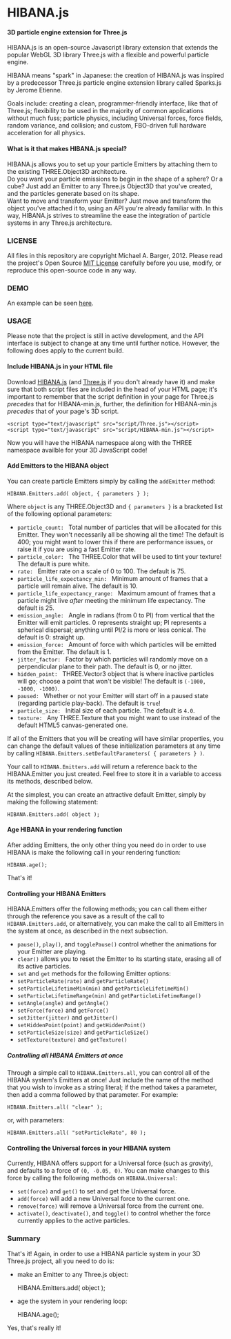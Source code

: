 HIBANA.js
=========

#### 3D particle engine extension for Three.js ####
HIBANA.js is an open-source Javascript library extension that extends the popular WebGL 3D library Three.js with a flexible and powerful particle engine. 

HIBANA means "spark" in Japanese: the creation of HIBANA.js was inspired by a predecessor Three.js particle engine extension library called Sparks.js by Jerome Etienne.

Goals include: creating a clean, programmer-friendly interface, like that of Three.js; flexibility to be used in the majority of common applications without much fuss; particle physics, including Universal forces, force fields, random variance, and collision; and custom, FBO-driven full hardware acceleration for all physics.

#### What is it that makes HIBANA.js special? ####
HIBANA.js allows you to set up your particle Emitters by attaching them to the existing THREE.Object3D architecture.   
Do you want your particle emissions to begin in the shape of a sphere? Or a cube? Just add an Emitter to any Three.js Object3D that you've created, and the particles generate based on its shape.  
Want to move and transform your Emitter? Just move and transform the object you've attached it to, using an API you're already familiar with.
In this way, HIBANA.js strives to streamline the ease the integration of particle systems in any Three.js architecture.

### LICENSE ###
All files in this repository are copyright Michael A. Barger, 2012. Please read the project's Open Source [MIT License](https://github.com/MichaelABarger/HIBANA.js/blob/master/LICENSE) carefully before you use, modify, or reproduce this open-source code in any way.

### DEMO ###
An example can be seen [here](http://michaelabarger.github.com/examples/HIBANA-test.html).

### USAGE ###
Please note that the project is still in active development, and the API interface is subject to change at any time until further notice. However, the following does apply to the current build.

#### Include HIBANA.js in your HTML file ####
Download [HIBANA.js](https://https://github.com/MichaelABarger/HIBANA.js/blob/master/build/HIBANA-min.js) (and [Three.js](https://github.com/mrdoob/three.js/blob/master/build/Three.js) if you don't already have it) and make sure that both script files are included in the head of your HTML page; it's important to remember that the script definition in your page for Three.js *precedes* that for HIBANA-min.js, further, the definition for HIBANA-min.js *precedes* that of your page's 3D script.

	<script type="text/javascript" src="script/Three.js"></script>
	<script type="text/javascript" src="script/HIBANA-min.js"></script>

Now you will have the HIBANA namespace along with the THREE namespace availble for your 3D JavaScript code!

#### Add Emitters to the HIBANA object ####
You can create particle Emitters simply by calling the `addEmitter` method:

	HIBANA.Emitters.add( object, { parameters } );
	
Where `object` is any THREE.Object3D and `{ parameters }` is a bracketed list of the following optional parameters:

- `particle_count: ` Total number of particles that will be allocated for this Emitter. They won't necessarily all be showing all the time! The default is 400; you might want to lower this if there are performance issues, or raise it if you are using a fast Emitter rate.
- `particle_color: ` The THREE.Color that will be used to tint your texture! The default is pure white.
- `rate: ` Emitter rate on a scale of 0 to 100. The default is 75.
- `particle_life_expectancy_min: ` Minimum amount of frames that a particle will remain alive. The default is 10.
- `particle_life_expectancy_range: ` Maximum amount of frames that a particle might live *after* meeting the minimum life expectancy. The default is 25.
- `emission_angle: ` Angle in radians (from 0 to PI) from vertical that the Emitter will emit particles. 0 represents straight up; PI represents a spherical dispersal; anything until PI/2 is more or less conical. The default is 0: straight up.
- `emission_force: ` Amount of force with which particles will be emitted from the Emitter. The default is 1.
- `jitter_factor: ` Factor by which particles will randomly move on a perpendicular plane to their path. The default is 0, or no jitter.
- `hidden_point: ` THREE.Vector3 object that is where inactive particles will go; choose a point that won't be visible! The default is `(-1000, -1000, -1000)`.
- `paused: ` Whether or not your Emitter will start off in a paused state (regarding particle play-back). The default is `true`!
- `particle_size: ` Initial size of each particle. The default is `4.0`.
- `texture: ` Any THREE.Texture that you might want to use instead of the default HTML5 canvas-generated one.

If all of the Emitters that you will be creating will have similar properties, you can change the default values of these initialization parameters at any time by calling `HIBANA.Emitters.setDefaultParameters( { parameters } )`.

Your call to `HIBANA.Emitters.add` will return a reference back to the HIBANA.Emitter you just created. Feel free to store it in a variable to access its methods, described below.

At the simplest, you can create an attractive default Emitter, simply by making the following statement:

	HIBANA.Emitters.add( object );

#### Age HIBANA in your rendering function ####
After adding Emitters, the only other thing you need do in order to use HIBANA is make the following call in your rendering function:

	HIBANA.age();

That's it!

#### Controlling your HIBANA Emitters ####
HIBANA.Emitters offer the following methods; you can call them either through the reference you save as a result of the call to `HIBANA.Emitters.add`, or alternatively, you can make the call to all Emitters in the system at once, as described in the next subsection.
- `pause()`, `play()`, and `togglePause()` control whether the animations for your Emitter are playing. 
- `clear()` allows you to reset the Emitter to its starting state, erasing all of its active particles.
- `set` and `get` methods for the following Emitter options:
- `setParticleRate(rate)` and `getParticleRate()`
- `setParticleLifetimeMin(min)` and `getParticleLifetimeMin()`
- `setParticleLifetimeRange(min)` and `getParticleLifetimeRange()`
- `setAngle(angle)` and `getAngle()`
- `setForce(force)` and `getForce()`
- `setJitter(jitter)` and `getJitter()`
- `setHiddenPoint(point)` and `getHiddenPoint()`
- `setParticleSize(size)` and `getParticleSize()`
- `setTexture(texture)` and `getTexture()`

##### Controlling all HIBANA Emitters at once #####
Through a simple call to `HIBANA.Emitters.all`, you can control all of the HIBANA system's Emitters at once! Just include the name of the method that you wish to invoke as a string literal; if the method takes a parameter, then add a comma followed by that parameter. For example:

	HIBANA.Emitters.all( "clear" );

or, with parameters:

	HIBANA.Emitters.all( "setParticleRate", 80 );

#### Controlling the Universal forces in your HIBANA system ####
Currently, HIBANA offers support for a Universal force (such as *gravity*), and defaults to a force of `(0, -0.05, 0)`. You can make changes to this force by calling the following methods on `HIBANA.Universal`:
- `set(force)` and `get()` to set and get the Universal force.
- `add(force)` will add a new Universal force to the current one.
- `remove(force)` will remove a Universal force from the current one.
- `activate()`, `deactivate()`, and `toggle()` to control whether the force currently applies to the active particles.

### Summary ###
That's it! Again, in order to use a HIBANA particle system in your 3D Three.js project, all you need to do is:
- make an Emitter to any Three.js object:

	HIBANA.Emitters.add( object );

- age the system in your rendering loop:

	HIBANA.age();

Yes, that's really it!
	
